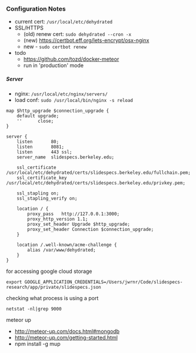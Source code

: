 
### Configuration Notes

- current cert: `/usr/local/etc/dehydrated`
- SSL/HTTPS
    - (old) renew cert: `sudo dehydrated --cron -x`
    - (new) https://certbot.eff.org/lets-encrypt/osx-nginx
    - new - `sudo certbot renew`
- todo
    - https://github.com/tozd/docker-meteor
    - run in 'production' mode


##### Server

- nginx: `/usr/local/etc/nginx/servers/`
- load conf: `sudo /usr/local/bin/nginx -s reload`


```
map $http_upgrade $connection_upgrade {
    default upgrade;
    ''      close;
}

server {
    listen       80;
    listen       8081;
    listen       443 ssl;
    server_name  slidespecs.berkeley.edu;

    ssl_certificate /usr/local/etc/dehydrated/certs/slidespecs.berkeley.edu/fullchain.pem;
    ssl_certificate_key  /usr/local/etc/dehydrated/certs/slidespecs.berkeley.edu/privkey.pem;

    ssl_stapling on;
    ssl_stapling_verify on;

    location / {
        proxy_pass   http://127.0.0.1:3000;
        proxy_http_version 1.1;
        proxy_set_header Upgrade $http_upgrade;
        proxy_set_header Connection $connection_upgrade;
    }

    location /.well-known/acme-challenge {
        alias /var/www/dehydrated;
    }
}
```

for accessing google cloud storage

```
export GOOGLE_APPLICATION_CREDENTIALS=/Users/jwrnr/Code/slidespecs-research/app/private/slidespecs.json
```

checking what process is using a port

```
netstat -nl|grep 9000
```

meteor up

- http://meteor-up.com/docs.html#mongodb
- http://meteor-up.com/getting-started.html
- npm install -g mup